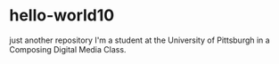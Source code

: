 # hello-world10
just another repository
I'm a student at the University of Pittsburgh in a Composing Digital Media Class.
